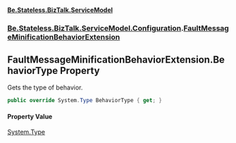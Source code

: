 #### [Be.Stateless.BizTalk.ServiceModel](README.md 'README')
### [Be.Stateless.BizTalk.ServiceModel.Configuration](Be.Stateless.BizTalk.ServiceModel.Configuration.md 'Be.Stateless.BizTalk.ServiceModel.Configuration').[FaultMessageMinificationBehaviorExtension](FaultMessageMinificationBehaviorExtension.md 'Be.Stateless.BizTalk.ServiceModel.Configuration.FaultMessageMinificationBehaviorExtension')

## FaultMessageMinificationBehaviorExtension.BehaviorType Property

Gets the type of behavior.

```csharp
public override System.Type BehaviorType { get; }
```

#### Property Value
[System.Type](https://docs.microsoft.com/en-us/dotnet/api/System.Type 'System.Type')
